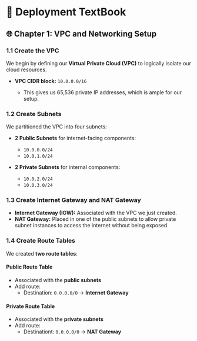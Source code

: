 # 📘 Deployment TextBook

## 🌐 Chapter 1: VPC and Networking Setup

### 1.1 Create the VPC

We begin by defining our **Virtual Private Cloud (VPC)** to logically isolate our cloud resources.

* **VPC CIDR block:** `10.0.0.0/16`

  * This gives us 65,536 private IP addresses, which is ample for our setup.

### 1.2 Create Subnets

We partitioned the VPC into four subnets:

* **2 Public Subnets** for internet-facing components:

  * `10.0.0.0/24`
  * `10.0.1.0/24`
* **2 Private Subnets** for internal components:

  * `10.0.2.0/24`
  * `10.0.3.0/24`

### 1.3 Create Internet Gateway and NAT Gateway

* **Internet Gateway (IGW):** Associated with the VPC we just created.
* **NAT Gateway:** Placed in one of the public subnets to allow private subnet instances to access the internet without being exposed.

### 1.4 Create Route Tables

We created **two route tables**:

#### Public Route Table

* Associated with the **public subnets**
* Add route:
  * Destination: `0.0.0.0/0` → **Internet Gateway**

#### Private Route Table

* Associated with the **private subnets**
* Add route:
  * Destinationt: `0.0.0.0/0` → **NAT Gateway**
